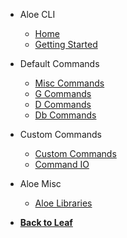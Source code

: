 * Aloe CLI
  * [Home](/aloe-cli/)
  * [Getting Started](/aloe-cli/v/1.1.0/getting-started/)

* Default Commands
  * [Misc Commands](/aloe-cli/v/1.1.0/commands/misc-commands)
  * [G Commands](/aloe-cli/v/1.1.0/commands/g-commands)
  * [D Commands](/aloe-cli/v/1.1.0/commands/d-commands)
  * [Db Commands](/aloe-cli/v/1.1.0/commands/db-commands)

* Custom Commands
  * [Custom Commands](/aloe-cli/v/1.1.0/commands/custom)
  * [Command IO](/aloe-cli/v/1.1.0/commands/io)

* Aloe Misc
  * [Aloe Libraries](/aloe-cli/v/1.1.0/libraries)

* [**Back to Leaf**](/)

